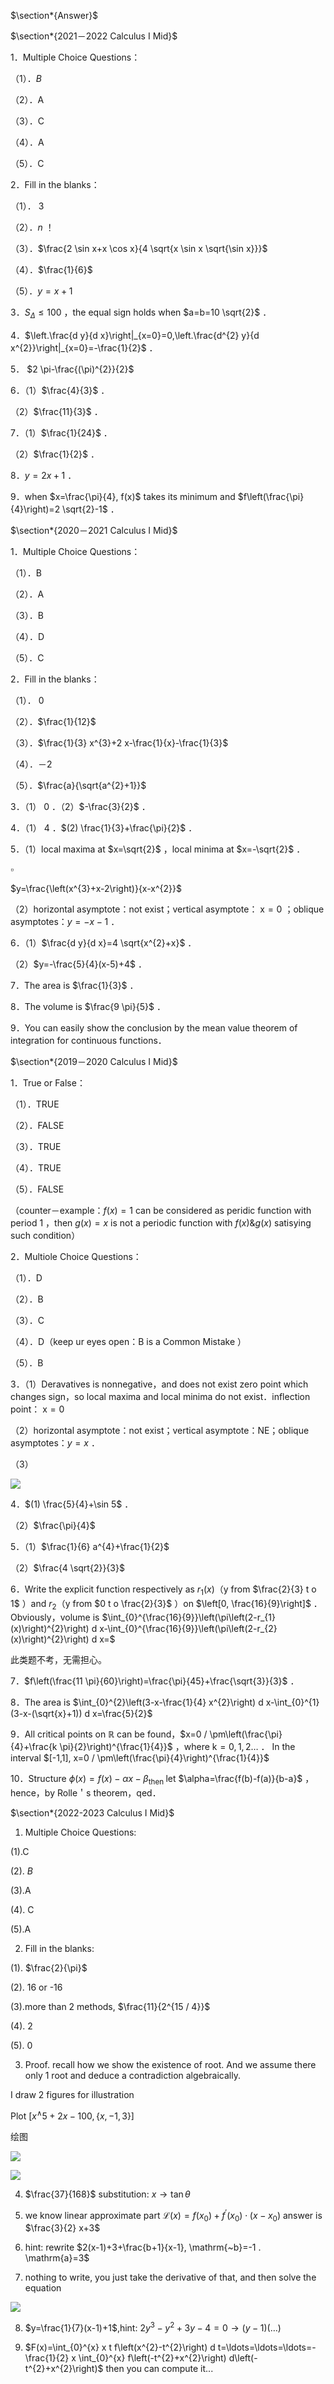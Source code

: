 $\section*{Answer}$


$\section*{2021－2022 Calculus I Mid}$


1．Multiple Choice Questions：

（1）．$B$

（2）．A

（3）．C

（4）．A

（5）．C

2．Fill in the blanks：

（1）． 3

（2）．$n$ ！

（3）．$\frac{2 \sin x+x \cos x}{4 \sqrt{x \sin x \sqrt{\sin x}}}$

（4）．$\frac{1}{6}$

（5）．$y=x+1$

3．$S_{\Delta} \leq 100$ ，the equal sign holds when $a=b=10 \sqrt{2}$ ．

4．$\left.\frac{d y}{d x}\right|_{x=0}=0,\left.\frac{d^{2} y}{d x^{2}}\right|_{x=0}=-\frac{1}{2}$ ．

5． $2 \pi-\frac{(\pi)^{2}}{2}$

6．（1）$\frac{4}{3}$ ．

（2）$\frac{11}{3}$ ．

7．（1）$\frac{1}{24}$ ．

（2）$\frac{1}{2}$ ．

8．$y=2 x+1$ ．

9．when $x=\frac{\pi}{4}, f(x)$ takes its minimum and $f\left(\frac{\pi}{4}\right)=2 \sqrt{2}-1$ ．

$\section*{2020－2021 Calculus I Mid}$


1．Multiple Choice Questions：

（1）．B

（2）．A

（3）．B

（4）．D

（5）．C

2．Fill in the blanks：

（1）． 0

（2）．$\frac{1}{12}$

（3）．$\frac{1}{3} x^{3}+2 x-\frac{1}{x}-\frac{1}{3}$

（4）．－2

（5）．$\frac{a}{\sqrt{a^{2}+1}}$

3．（1） 0 ．（2）$-\frac{3}{2}$ ．

4．（1） 4 ．$(2) \frac{1}{3}+\frac{\pi}{2}$ ．

5．（1）local maxima at $x=\sqrt{2}$ ，local minima at $x=-\sqrt{2}$ ．

$\square$

$y=\frac{\left(x^{3}+x-2\right)}{x-x^{2}}$

（2）horizontal asymptote：not exist；vertical asymptote： $\mathrm{x}=0$ ；oblique asymptotes：$y=-x-1$ ．

6．（1）$\frac{d y}{d x}=4 \sqrt{x^{2}+x}$ ．

（2）$y=-\frac{5}{4}(x-5)+4$ ．

7．The area is $\frac{1}{3}$ ．

8．The volume is $\frac{9 \pi}{5}$ ．

9．You can easily show the conclusion by the mean value theorem of integration for continuous functions．

$\section*{2019－2020 Calculus I Mid}$


1．True or False：

（1）．TRUE

（2）．FALSE

（3）．TRUE

（4）．TRUE

（5）．FALSE

（counter－example：$f(x)=1$ can be considered as peridic function with period 1 ，then $g(x)=x$ is not a periodic function with $f(x) \& g(x)$ satisying such condition）

2．Multiole Choice Questions：

（1）．D

（2）．B

（3）．C

（4）．D（keep ur eyes open：B is a Common Mistake ）

（5）．B

3．（1）Deravatives is nonnegative，and does not exist zero point which changes sign，so local maxima and local minima do not exist．inflection point： $\mathrm{x}=0$

（2）horizontal asymptote：not exist；vertical asymptote：NE；oblique asymptotes：$y=x$ ．

（3）

![](https://cdn.mathpix.com/cropped/2025_04_21_2044b08e0f06b8559f51g-2.jpg?height=542&width=1168&top_left_y=2458&top_left_x=401)

4．$(1) \frac{5}{4}+\sin 5$ ．

（2）$\frac{\pi}{4}$

5．（1）$\frac{1}{6} a^{4}+\frac{1}{2}$

（2）$\frac{4 \sqrt{2}}{3}$

6．Write the explicit function respectively as $r_{1}(x)$（y from $\frac{2}{3} t o 1$ ）and $r_{2}$（y from $0 t o \frac{2}{3}$ ）on $\left[0, \frac{16}{9}\right]$ ．Obviously，volume is $\int_{0}^{\frac{16}{9}}\left(\pi\left(2-r_{1}(x)\right)^{2}\right) d x-\int_{0}^{\frac{16}{9}}\left(\pi\left(2-r_{2}(x)\right)^{2}\right) d x=$ $\qquad$

此类题不考，无需担心。

7．$f\left(\frac{11 \pi}{60}\right)=\frac{\pi}{45}+\frac{\sqrt{3}}{3}$ ．

8．The area is $\int_{0}^{2}\left(3-x-\frac{1}{4} x^{2}\right) d x-\int_{0}^{1}(3-x-(\sqrt{x}+1)) d x=\frac{5}{2}$

9．All critical points on $\mathbb{R}$ can be found，$x=0 / \pm\left(\frac{\pi}{4}+\frac{k \pi}{2}\right)^{\frac{1}{4}}$ ，where $\mathrm{k}=0,1,2 \ldots$ ． In the interval $[-1,1], x=0 / \pm\left(\frac{\pi}{4}\right)^{\frac{1}{4}}$

10．Structure $\phi(x)=f(x)-\alpha x-\beta_{\text {then }}$ let $\alpha=\frac{f(b)-f(a)}{b-a}$ ，hence，by Rolle＇s theorem，qed．

$\section*{2022-2023 Calculus I Mid}$


1. Multiple Choice Questions:

(1).C

(2). $B$

(3).A

(4). C

(5).A

2. Fill in the blanks:

(1). $\frac{2}{\pi}$

(2). 16 or -16

(3).more than 2 methods, $\frac{11}{2^{15 / 4}}$

(4). 2

(5). 0

3. Proof. recall how we show the existence of root. And we assume there only 1 root and deduce a contradiction algebraically.

I draw 2 figures for illustration

Plot $\left[x^{\wedge} 5+2 x-100,\{x,-1,3\}\right]$

绘图

![](https://cdn.mathpix.com/cropped/2025_04_21_2044b08e0f06b8559f51g-4.jpg?height=767&width=1225&top_left_y=1437&top_left_x=433)

![](https://cdn.mathpix.com/cropped/2025_04_21_2044b08e0f06b8559f51g-5.jpg?height=729&width=1185&top_left_y=120&top_left_x=444)

4. $\frac{37}{168}$ substitution: $x \rightarrow \tan \theta$

5. we know linear approximate part $\mathcal{L}(x)=f\left(x_{0}\right)+f^{\prime}\left(x_{0}\right) \cdot\left(x-x_{0}\right)$ answer is $\frac{3}{2} x+3$

6. hint: rewrite $2(x-1)+3+\frac{b+1}{x-1}, \mathrm{~b}=-1 . \mathrm{a}=3$

7. nothing to write, you just take the derivative of that, and then solve the equation

![](https://cdn.mathpix.com/cropped/2025_04_21_2044b08e0f06b8559f51g-5.jpg?height=668&width=1097&top_left_y=1158&top_left_x=544)

8. $y=\frac{1}{7}(x-1)+1$,hint: $2 y^{3}-y^{2}+3 y-4=0 \rightarrow(y-1)(\ldots)$

9. $F(x)=\int_{0}^{x} x t f\left(x^{2}-t^{2}\right) d t=\ldots=\ldots=\ldots=-\frac{1}{2} x \int_{0}^{x} f\left(-t^{2}+x^{2}\right) d\left(-t^{2}+x^{2}\right)$ then you can compute it...

